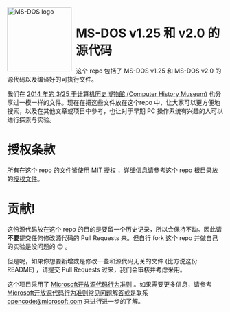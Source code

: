 <img width="150" height="150" align="left" style="float: left; margin: 0 10px 0 0;" alt="MS-DOS logo" src="https://github.com/Microsoft/MS-DOS/blob/master/msdos-logo.png">

# MS-DOS v1.25 和 v2.0 的源代码
这个 repo 包括了 MS-DOS v1.25 和 MS-DOS v2.0 的源代码以及编译好的可执行文件。

我们在 [2014 年的 3/25 于计算机历史博物館 (Computer History Museum)](http://www.computerhistory.org/atchm/microsoft-ms-dos-early-source-code/) 也分享过一模一样的文件。现在在把这些文件放在这个repo 中，让大家可以更方便地搜索，以及在其他文章或项目中參考，也让对于早期 PC 操作系统有兴趣的人可以进行探索与实验。

# 授权条款
所有在这个 repo 的文件皆使用 [MIT 授权](https://en.wikipedia.org/wiki/MIT_License) ，详细信息请參考这个 repo 根目录放的[授权文件](https://github.com/Microsoft/MS-DOS/blob/master/LICENSE.md)。

# 贡献!
这份源代码放在这个 repo 的目的是要留一个历史记录，所以会保持不动。因此请**不要**提交任何修改源代码的 Pull Requests 来。但自行 fork 这个 repo 并做自己的实验是没问题的 😊 。

但是呢，如果你想要新增或是修改一些和源代码无关的文件 (比方说这份 README) ，请提交 Pull Requests 过来，我们会审核并考虑采用。

这个项目采用了 [Microsoft开放源代码行为准则](https://opensource.microsoft.com/codeofconduct/) 。如果需要更多信息，请参考[Microsoft开放源代码行为准则常见问题解答](https://opensource.microsoft.com/codeofconduct/faq/)或是联系 [opencode@microsoft.com](mailto:opencode@microsoft.com) 来进行进一步的了解。